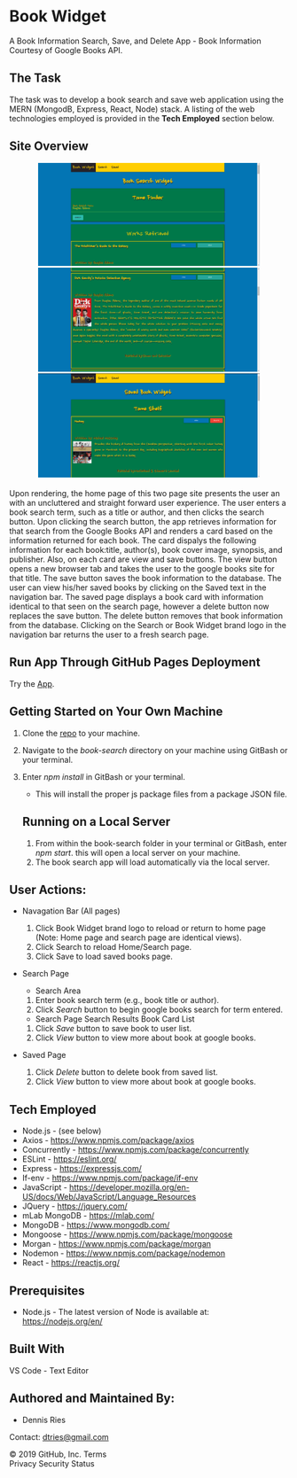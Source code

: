 # Book Widget
A Book Information Search, Save, and Delete App - Book Information Courtesy of Google Books API.

## The Task 
The task was to develop a book search and save web application using the MERN (MongodB, Express, React, Node) stack. A listing of the web technologies employed is provided in the **Tech Employed** section below.

## Site Overview 
<div align="center">
    <img src="/client/public/images/SearchTop.png" width="400px" /></img> 
    <img src="/client/public/images/BookCard.png" width="400px" /></img>
    <img src="/client/public/images/SavedPage.png" width="400px" /></img> 
</div>
<br>
Upon rendering, the home page of this two page site presents the user an with an uncluttered and straight forward user experience. The user enters a book search term, such as a title or author, and then clicks the search button. Upon clicking the search button, the app retrieves information for that search from the Google Books API and renders a card based on the information returned for each book. The card dispalys the following information for each book:title, author(s), book cover image, synopsis, and publisher. Also, on each card are view and save buttons. The view button opens a new browser tab and takes the user to the google books site for that title. The save button saves the book information to the database. The user can view his/her saved books by clicking on the Saved text in the navigation bar. The saved page displays a book card with information identical to that seen on the search page, however a delete button now replaces the save button. The delete button removes that book information from the database. Clicking on the Search or Book Widget brand logo in the navigation bar returns the user to a fresh search page.

## Run App Through GitHub Pages Deployment
Try the [App](https://book-search-dtr.herokuapp.com/).
 
## Getting Started on Your Own Machine
1. Clone the [repo](https://github.com/dtries/book-search.git) to your machine. 
1. Navigate to the *book-search* directory on your machine using GitBash or your terminal.
1. Enter *npm install* in GitBash or your terminal.
   * This will install the proper js package files from a package JSON file.

   
   ## Running on a Local Server
   1. From within the book-search folder in your terminal or GitBash, enter *npm start*. this will open a local server on your machine. 
   1. The book search app will load automatically via the local server.
     
## User Actions:

  * Navagation Bar (All pages)
    1. Click Book Widget brand logo to reload or return to home page (Note: Home page and search page are identical views).
    2. Click Search to reload Home/Search page.
    3. Click Save to load saved books page.
  * Search Page 
    * Search Area
    1. Enter book search term (e.g., book title or author). 
    2. Click *Search* button to begin google books search for term entered.

    * Search Page Search Results Book Card List
    1. Click *Save* button to save book to user list.
    2. Click *View* button to view more about book at google books.

  * Saved Page
    1. Click *Delete* button to delete book from saved list.
    2. Click *View* button to view more about book at google books.

   
## Tech Employed
* Node.js - (see below)
* Axios - https://www.npmjs.com/package/axios
* Concurrently - https://www.npmjs.com/package/concurrently
* ESLint - https://eslint.org/
* Express - https://expressjs.com/
* If-env - https://www.npmjs.com/package/if-env
* JavaScript - https://developer.mozilla.org/en-US/docs/Web/JavaScript/Language_Resources
* JQuery - https://jquery.com/
* mLab MongoDB - https://mlab.com/
* MongoDB - https://www.mongodb.com/
* Mongoose - https://www.npmjs.com/package/mongoose
* Morgan - https://www.npmjs.com/package/morgan
* Nodemon - https://www.npmjs.com/package/nodemon
* React - https://reactjs.org/

## Prerequisites
* Node.js - The latest version of Node is available at: https://nodejs.org/en/

## Built With
VS Code - Text Editor

## Authored and Maintained By:
* Dennis Ries

Contact: dtries@gmail.com

© 2019 GitHub, Inc.
Terms   
Privacy
Security
Status
